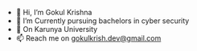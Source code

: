 - 👋 Hi, I’m Gokul Krishna
- 👀 I’m Currently pursuing bachelors in cyber security
- 🌱 On Karunya University 
- 📫 Reach me on gokulkrish.dev@gmail.com

<!---
gokulx2/gokulx2 is a ✨ special ✨ repository because its `README.md` (this file) appears on your GitHub profile.
You can click the Preview link to take a look at your changes.
--->
